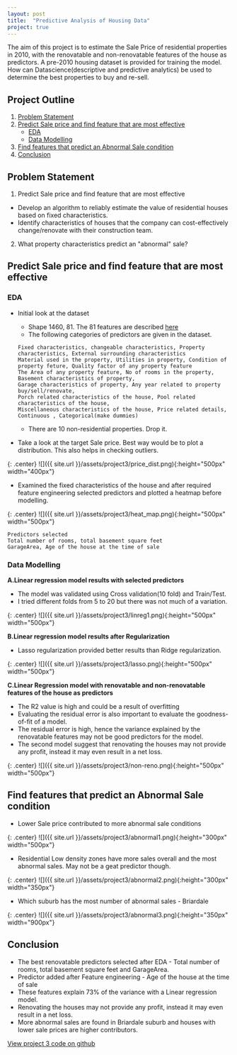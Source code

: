 ```yaml
---
layout: post
title:  "Predictive Analysis of Housing Data"
project: true
---
```


The aim of this project is to estimate the Sale Price of residential properties in 2010, with the renovatable and non-renovatable features of the house as predictors. A pre-2010 housing dataset is provided for training the model. How can Datascience(descriptive and predictive analytics) be used to determine the best properties to buy and re-sell.

## Project Outline
1. [Problem Statement](#ps)
2. [Predict Sale price and find feature that are most effective](#app)
    - [EDA](#clean)
    - [Data Modelling](#mod)
3. [Find features that predict an Abnormal Sale condition](#abnormal)
4. [Conclusion](#end)

<a id='ps'></a>

## Problem Statement
1. Predict Sale price and find feature that are most effective
- Develop an algorithm to reliably estimate the value of residential houses based on fixed characteristics.
- Identify characteristics of houses that the company can cost-effectively change/renovate with their construction team.
2. What property characteristics predict an "abnormal" sale?

<a id='app'></a>

## Predict Sale price and find feature that are most effective

<a id='clean'></a>

### EDA

- Initial look at the dataset
    - Shape 1460, 81. The 81 features are described [here](http://localhost:8888/edit/Project3_uploads/roshan/data_description.txt)
    - The following categories of predictors are given in the dataset.
    ```
    Fixed characteristics, changeable characteristics, Property characteristics, External surrounding characteristics
    Material used in the property, Utilities in property, Condition of property feture, Quality factor of any property feature
    The Area of any property feature, No of rooms in the property, Basement characteristics of property, 
    Garage characteristics of property, Any year related to property buy/sell/renovate, 
    Porch related characteristics of the house, Pool related characteristics of the house, 
    Miscellaneous characteristics of the house, Price related details, Continuous , Categorical(make dummies)
    ```
    - There are 10 non-residential properties. Drop it.

- Take a look at the target Sale price. Best way would be to plot a distribution. This also helps in checking outliers.

{: .center}
![]({{ site.url }}/assets/project3/price_dist.png){:height="500px" width="400px"}

- Examined the fixed characteristics of the house and after required feature engineering selected predictors and plotted a heatmap before modelling.

{: .center}
![]({{ site.url }}/assets/project3/heat_map.png){:height="500px" width="500px"}

```
Predictors selected
Total number of rooms, total basement square feet
GarageArea, Age of the house at the time of sale
```

<a id='model'></a>

### Data Modelling

**A.Linear regression model results with selected predictors**
- The model was validated using Cross validation(10 fold) and Train/Test.
- I tried different folds from 5 to 20 but there was not much of a variation.

{: .center}
![]({{ site.url }}/assets/project3/linreg1.png){:height="500px" width="500px"}

**B.Linear regression model results after Regularization**
- Lasso regularization provided better results than Ridge regularization.

{: .center}
![]({{ site.url }}/assets/project3/lasso.png){:height="500px" width="500px"}

**C.Linear Regression model with renovatable and non-renovatable features of the house as predictors**
- The R2 value is high and could be a result of overfitting
- Evaluating the residual error is also important to evaluate the goodness-of-fit of a model.
- The residual error is high, hence the variance explained by the renovatable features may not be good predictors for the model.
- The second model suggest that renovating the houses may not provide any profit, instead it may even result in a net loss.

{: .center}
![]({{ site.url }}/assets/project3/non-reno.png){:height="500px" width="500px"}

<a id='abnormal'></a>

## Find features that predict an Abnormal Sale condition
- Lower Sale price contributed to more abnormal sale conditions

{: .center}
![]({{ site.url }}/assets/project3/abnormal1.png){:height="300px" width="500px"}

- Residential Low density zones have more sales overall and the most abnormal sales. May not be a geat predictor though.

{: .center}
![]({{ site.url }}/assets/project3/abnormal2.png){:height="300px" width="350px"}

- Which suburb has the most number of abnormal sales - Briardale

{: .center}
![]({{ site.url }}/assets/project3/abnormal3.png){:height="350px" width="900px"}

<a id='end'></a>
## Conclusion

- The best renovatable predictors selected after EDA - Total number of rooms, total basement square feet and GarageArea.
- Predictor added after Feature engineering - Age of the house at the time of sale
- These features explain 73% of the variance with a Linear regression model.
- Renovating the houses may not provide any profit, instead it may even result in a net loss.
- More abnormal sales are found in Briardale suburb and houses with lower sale prices are higher contributors.

[View project 3 code on github](https://github.com/roshanlulu/gaProjects/blob/master/gaProject3/Project3_Roshan.ipynb)